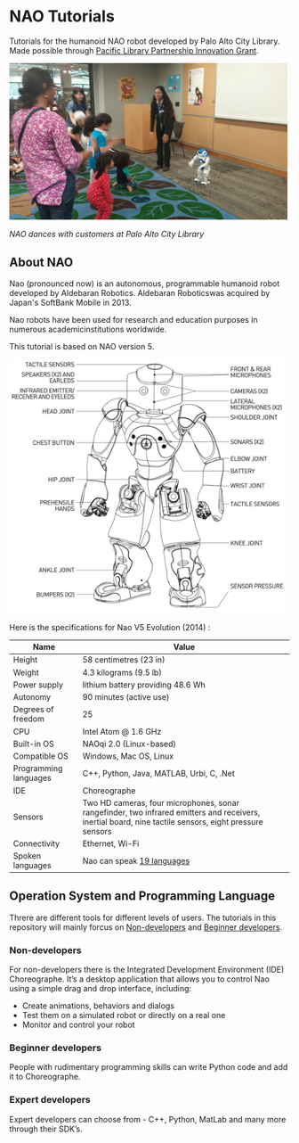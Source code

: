 # NAO Tutorials

Tutorials for the humanoid NAO robot developed by Palo Alto City Library. Made possible through [Pacific Library Partnership Innovation Grant](http://www.plpinfo.org/innovation-grants/).

<img src="./Tutorial 1/readmeImages/naostorytime.jpg" width="500px"/>


*NAO dances with customers at Palo Alto City Library*

## About NAO

Nao (pronounced now) is an autonomous, programmable humanoid robot developed by Aldebaran Robotics. Aldebaran Roboticswas acquired by Japan's SoftBank Mobile in 2013.

Nao robots have been used for research and education purposes in numerous academicinstitutions worldwide.

This tutorial is based on NAO version 5. 

<img src="./Tutorial 1/readmeImages/nao_h25_pres.png" width="500px"/>

Here is the specifications for Nao V5 Evolution (2014) :

Name | Value
--- | ---
Height	| 58 centimetres (23 in)
Weight	| 4.3 kilograms (9.5 lb)
Power supply | lithium battery providing 48.6 Wh
Autonomy | 90 minutes (active use)
Degrees of freedom | 25
CPU | Intel Atom @ 1.6 GHz
Built-in OS | NAOqi 2.0 (Linux-based)
Compatible OS | Windows, Mac OS, Linux
Programming languages | C++, Python, Java, MATLAB, Urbi, C, .Net
IDE | Choreographe
Sensors | Two HD cameras, four microphones, sonar rangefinder, two infrared emitters and receivers, inertial board, nine tactile sensors, eight pressure sensors
Connectivity | Ethernet, Wi-Fi
Spoken languages | Nao can speak [19 languages](http://doc.aldebaran.com/1-14/news/1.14.1/whatsnew.html)

## Operation System and Programming Language

Threre are different tools for different levels of users. The tutorials in this repository will mainly forcus on [Non-developers](#Non-developers) and [Beginner developers](#Beginner-developers).

### Non-developers

For non-developers there is the Integrated Development Environment (IDE) Choreographe. It’s a desktop application that allows you to control Nao using a simple drag and drop interface, including:

* Create animations, behaviors and dialogs
* Test them on a simulated robot or directly on a real one
* Monitor and control your robot

### Beginner developers

People with rudimentary programming skills can write Python code and add it to Choreographe. 

### Expert developers

Expert developers can choose from - C++, Python, MatLab and many more through their SDK’s. 